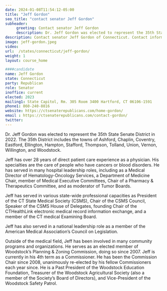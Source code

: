 ```yaml
---
date: 2024-01-08T11:54:12-05:00
title: "Jeff Gordon"
seo_title: "contact senator Jeff Gordon"
subheader:
     greeting: Contact senator Jeff Gordon
     description: Dr. Jeff Gordon was elected to represent the 35th State Senate District in 2022. The 35th District includes the towns of Ashford, Chaplin, Coventry, Eastford, Ellington, Hampton, Stafford, Thompson, Tolland, Union, Vernon, Willington, and Woodstock.
description: Contact senator Jeff Gordon of Connecticut. Contact information for Jeff Gordon includes email address, phone number, and mailing address.
image: jeff-gordon.jpeg
video:
url:  /states/connecticut/jeff-gordon/
weight: 1
layout: course_home

####candidate
name: Jeff Gordon
state: Connecticut
party: Republican
role: Senator
inoffice: current
elected: 2023
mailing1: State Capitol, Rm. 305 Room 3400 Hartford, CT 06106-1591
phone1: 860-240-8816
website: https://ctsenaterepublicans.com/home-gordon/
email : https://ctsenaterepublicans.com/contact-gordon/
twitter:  
---
```


Dr. Jeff Gordon was elected to represent the 35th State Senate District in 2022. The 35th District includes the towns of Ashford, Chaplin, Coventry, Eastford, Ellington, Hampton, Stafford, Thompson, Tolland, Union, Vernon, Willington, and Woodstock.

Jeff has over 28 years of direct patient care experience as a physician. His specialties are the care of people who have cancers or blood disorders.  He has served in many hospital leadership roles, including as a Medical Director of Hematology-Oncology Services, a Department of Medicine Chair, member of Medical Executive Committees, Chair of a Pharmacy & Therapeutics Committee, and as moderator of Tumor Boards.

Jeff has served in various state-wide professional capacities as President of the CT State Medical Society (CSMS), Chair of the CSMS Council, Speaker of the CSMS House of Delegates, founding Chair of the CTHealthLink electronic medical record information exchange, and a member of the CT medical Examining Board.

Jeff has also served in a national leadership role as a member of the American Medical Association’s Council on Legislation.

Outside of the medical field, Jeff has been involved in many community programs and organizations.  He serves as an elected member of Woodstock’s Planning & Zoning Commission, doing so since 2007.  Jeff is currently in his 4th term as a Commissioner.  He has been the Commission Chair since 2008, unanimously re-elected by his fellow Commissioners each year since.  He is a Past President of the Woodstock Education Foundation, Treasurer of the Woodstock Agricultural Society (also a member of the Society’s Board of Directors), and Vice-President of the Woodstock Safety Patrol.
